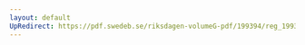 ```yaml
---
layout: default
UpRedirect: https://pdf.swedeb.se/riksdagen-volumeG-pdf/199394/reg_199394_SoU/reg_199394_SoU_0015.pdf
---
```

